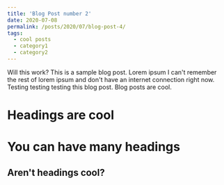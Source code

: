 ```yaml
---
title: 'Blog Post number 2'
date: 2020-07-08
permalink: /posts/2020/07/blog-post-4/
tags:
  - cool posts
  - category1
  - category2
---
```

Will this work?
This is a sample blog post. Lorem ipsum I can't remember the rest of lorem ipsum and don't have an internet connection right now. Testing testing testing this blog post. Blog posts are cool.

Headings are cool
======

You can have many headings
======

Aren't headings cool?
------
